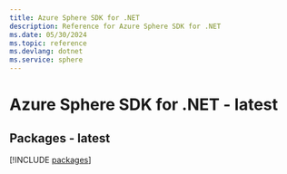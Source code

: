 ```yaml
---
title: Azure Sphere SDK for .NET
description: Reference for Azure Sphere SDK for .NET
ms.date: 05/30/2024
ms.topic: reference
ms.devlang: dotnet
ms.service: sphere
---
```

# Azure Sphere SDK for .NET - latest
## Packages - latest
[!INCLUDE [packages](sphere-index.md)]
